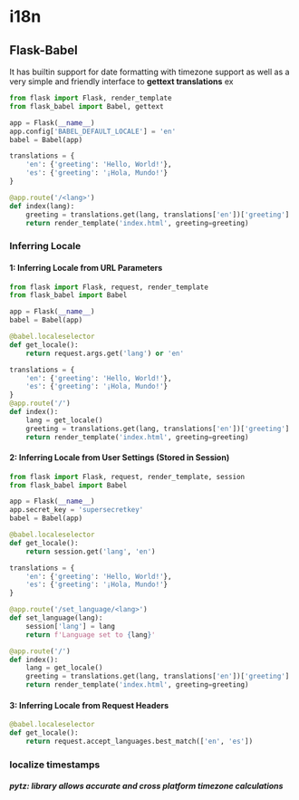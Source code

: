 # i18n
## Flask-Babel
It has builtin support for date formatting with timezone support as well as a very simple and friendly interface to **gettext translations**
ex
```python
from flask import Flask, render_template
from flask_babel import Babel, gettext

app = Flask(__name__)
app.config['BABEL_DEFAULT_LOCALE'] = 'en'
babel = Babel(app)

translations = {
    'en': {'greeting': 'Hello, World!'},
    'es': {'greeting': '¡Hola, Mundo!'}
}

@app.route('/<lang>')
def index(lang):
    greeting = translations.get(lang, translations['en'])['greeting']
    return render_template('index.html', greeting=greeting)
```

### Inferring Locale
#### 1: Inferring Locale from URL Parameters
```python
from flask import Flask, request, render_template
from flask_babel import Babel

app = Flask(__name__)
babel = Babel(app)

@babel.localeselector
def get_locale():
    return request.args.get('lang') or 'en'

translations = {
    'en': {'greeting': 'Hello, World!'},
    'es': {'greeting': '¡Hola, Mundo!'}
}
@app.route('/')
def index():
    lang = get_locale()
    greeting = translations.get(lang, translations['en'])['greeting']
    return render_template('index.html', greeting=greeting)
```

#### 2: Inferring Locale from User Settings (Stored in Session)
```python
from flask import Flask, request, render_template, session
from flask_babel import Babel

app = Flask(__name__)
app.secret_key = 'supersecretkey'
babel = Babel(app)

@babel.localeselector
def get_locale():
    return session.get('lang', 'en')

translations = {
    'en': {'greeting': 'Hello, World!'},
    'es': {'greeting': '¡Hola, Mundo!'}
}

@app.route('/set_language/<lang>')
def set_language(lang):
    session['lang'] = lang
    return f'Language set to {lang}'

@app.route('/')
def index():
    lang = get_locale()
    greeting = translations.get(lang, translations['en'])['greeting']
    return render_template('index.html', greeting=greeting)
```

#### 3: Inferring Locale from Request Headers
```python
@babel.localeselector
def get_locale():
    return request.accept_languages.best_match(['en', 'es'])

```

### localize timestamps
##### pytz:  library allows accurate and cross platform timezone calculations
